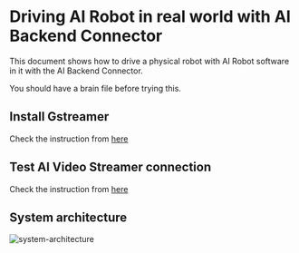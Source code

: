 # Driving AI Robot in real world with AI Backend Connector
This document shows how to drive a physical robot with AI Robot software in it with the AI Backend Connector.

You should have a brain file before trying this.

## Install Gstreamer
Check the instruction from [here](Gstreamer-Install.md)

## Test AI Video Streamer connection
Check the instruction from [here](Setting-up-AI-Video-Streamer.md)

## System architecture
![system-architecture](images/system-architecture_AISimulation_AIBackendConnector_AIRemoteBrain.png)
